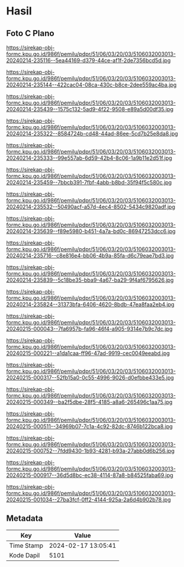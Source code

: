 # Hasil

## Foto C Plano

https://sirekap-obj-formc.kpu.go.id/986f/pemilu/pdpr/51/06/03/20/03/5106032003013-20240214-235116--5ea44169-d379-44ce-af1f-2de7356bcd5d.jpg

https://sirekap-obj-formc.kpu.go.id/986f/pemilu/pdpr/51/06/03/20/03/5106032003013-20240214-235144--422cac04-08ca-430c-b8ce-2dee559ac4ba.jpg

https://sirekap-obj-formc.kpu.go.id/986f/pemilu/pdpr/51/06/03/20/03/5106032003013-20240214-235439--1575c132-5ad9-4f22-9508-e89a5d00df35.jpg

https://sirekap-obj-formc.kpu.go.id/986f/pemilu/pdpr/51/06/03/20/03/5106032003013-20240214-235322--8584724b-cd48-44ad-86ee-5cd7b25e8da8.jpg

https://sirekap-obj-formc.kpu.go.id/986f/pemilu/pdpr/51/06/03/20/03/5106032003013-20240214-235333--99e557ab-6d59-42b4-8c06-1a9b11e2d51f.jpg

https://sirekap-obj-formc.kpu.go.id/986f/pemilu/pdpr/51/06/03/20/03/5106032003013-20240214-235459--7bbcb391-7fbf-4abb-b8bd-35f94f5c580c.jpg

https://sirekap-obj-formc.kpu.go.id/986f/pemilu/pdpr/51/06/03/20/03/5106032003013-20240214-235532--50490acf-a57d-4ec4-8502-5434c9820adf.jpg

https://sirekap-obj-formc.kpu.go.id/986f/pemilu/pdpr/51/06/03/20/03/5106032003013-20240214-235639--f89e5980-b451-4a7a-bd0c-86947253dcc6.jpg

https://sirekap-obj-formc.kpu.go.id/986f/pemilu/pdpr/51/06/03/20/03/5106032003013-20240214-235716--c8e816e4-bb06-4b9a-85fa-d6c79eae7bd3.jpg

https://sirekap-obj-formc.kpu.go.id/986f/pemilu/pdpr/51/06/03/20/03/5106032003013-20240214-235839--5c18be35-bba9-4a67-ba29-9f4af6795626.jpg

https://sirekap-obj-formc.kpu.go.id/986f/pemilu/pdpr/51/06/03/20/03/5106032003013-20240214-235824--31373bfa-6406-4620-8bdb-47ea8faa2eb4.jpg

https://sirekap-obj-formc.kpu.go.id/986f/pemilu/pdpr/51/06/03/20/03/5106032003013-20240215-000043--7fa6957b-fa96-46f4-a905-9314e7b9c7dc.jpg

https://sirekap-obj-formc.kpu.go.id/986f/pemilu/pdpr/51/06/03/20/03/5106032003013-20240215-000221--a1da1caa-ff96-47ad-9919-cec0049eeabd.jpg

https://sirekap-obj-formc.kpu.go.id/986f/pemilu/pdpr/51/06/03/20/03/5106032003013-20240215-000317--52fb15a0-0c55-4996-9026-d0efbbe433e5.jpg

https://sirekap-obj-formc.kpu.go.id/986f/pemilu/pdpr/51/06/03/20/03/5106032003013-20240215-000349--ba2f5dbe-28f5-4185-a8a6-265496c1aa75.jpg

https://sirekap-obj-formc.kpu.go.id/986f/pemilu/pdpr/51/06/03/20/03/5106032003013-20240215-000511--34969b07-7c1a-4c92-82dc-8746b122bca8.jpg

https://sirekap-obj-formc.kpu.go.id/986f/pemilu/pdpr/51/06/03/20/03/5106032003013-20240215-000752--7fdd9430-1b93-4281-b93a-27abb0d6b256.jpg

https://sirekap-obj-formc.kpu.go.id/986f/pemilu/pdpr/51/06/03/20/03/5106032003013-20240215-000917--36d5d8bc-ec38-4114-87a8-b84525faba69.jpg

https://sirekap-obj-formc.kpu.go.id/986f/pemilu/pdpr/51/06/03/20/03/5106032003013-20240215-001034--27ba3fcf-0ff2-4144-925a-2a6d4b902b78.jpg


## Metadata

| Key        | Value               |
| ---------- | ------------------- |
| Time Stamp | 2024-02-17 13:05:41 |
| Kode Dapil | 5101                |



